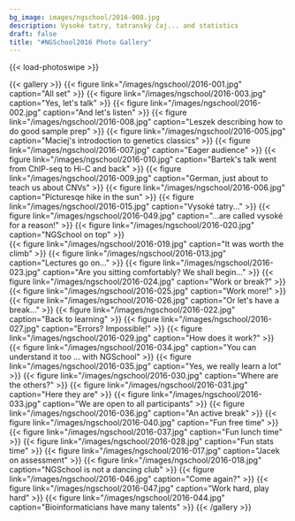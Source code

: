 ```yaml
---
bg_image: images/ngschool/2016-008.jpg
description: Vysoké tatry, tatranský čaj... and statistics 
draft: false
title: "#NGSchool2016 Photo Gallery"
---
```


{{< load-photoswipe >}}

{{< gallery >}}
  {{< figure link="/images/ngschool/2016-001.jpg"  caption="All set" >}}
  {{< figure link="/images/ngschool/2016-003.jpg"  caption="Yes, let's talk" >}}
  {{< figure link="/images/ngschool/2016-002.jpg"  caption="And let's listen" >}}
  {{< figure link="/images/ngschool/2016-008.jpg"  caption="Leszek describing how to do good sample prep" >}}
  {{< figure link="/images/ngschool/2016-005.jpg"  caption="Maciej's introdoction to genetics classics" >}}
  {{< figure link="/images/ngschool/2016-007.jpg"  caption="Eager audience" >}}
  {{< figure link="/images/ngschool/2016-010.jpg"  caption="Bartek's talk went from ChIP-seq to Hi-C and back" >}}
  {{< figure link="/images/ngschool/2016-009.jpg"  caption="German, just about to teach us about CNVs" >}}
  {{< figure link="/images/ngschool/2016-006.jpg"  caption="Picturesqe hike in the sun" >}}
  {{< figure link="/images/ngschool/2016-015.jpg"  caption="Vysoké tatry..." >}}
  {{< figure link="/images/ngschool/2016-049.jpg"  caption="...are called vysoké for a reason!" >}}
  {{< figure link="/images/ngschool/2016-020.jpg"  caption="NGSchool on top" >}}  
  {{< figure link="/images/ngschool/2016-019.jpg"  caption="It was worth the climb" >}} 
  {{< figure link="/images/ngschool/2016-013.jpg"  caption="Lectures go on..." >}}
  {{< figure link="/images/ngschool/2016-023.jpg"  caption="Are you sitting comfortably? We shall begin..." >}}
  {{< figure link="/images/ngschool/2016-024.jpg"  caption="Work or break?" >}}
  {{< figure link="/images/ngschool/2016-025.jpg"  caption="Work more!" >}}
  {{< figure link="/images/ngschool/2016-026.jpg"  caption="Or let's have a break..." >}}
  {{< figure link="/images/ngschool/2016-022.jpg"  caption="Back to learning" >}}
  {{< figure link="/images/ngschool/2016-027.jpg"  caption="Errors? Impossible!" >}}
  {{< figure link="/images/ngschool/2016-029.jpg"  caption="How does it work?" >}}
  {{< figure link="/images/ngschool/2016-034.jpg"  caption="You can understand it too ... with NGSchool" >}}
  {{< figure link="/images/ngschool/2016-035.jpg"  caption="Yes, we really learn a lot" >}}
  {{< figure link="/images/ngschool/2016-030.jpg"  caption="Where are the others?" >}}
  {{< figure link="/images/ngschool/2016-031.jpg"  caption="Here they are" >}}
  {{< figure link="/images/ngschool/2016-033.jpg"  caption="We are open to all participants" >}}
  {{< figure link="/images/ngschool/2016-036.jpg"  caption="An active break" >}}
  {{< figure link="/images/ngschool/2016-040.jpg"  caption="Fun free time" >}}
  {{< figure link="/images/ngschool/2016-037.jpg"  caption="Fun lunch time" >}}
  {{< figure link="/images/ngschool/2016-028.jpg"  caption="Fun stats time" >}}
  {{< figure link="/images/ngschool/2016-017.jpg"  caption="Jacek on assessment" >}}
  {{< figure link="/images/ngschool/2016-018.jpg"  caption="NGSchool is not a dancing club" >}}
  {{< figure link="/images/ngschool/2016-046.jpg"  caption="Come again?" >}}
  {{< figure link="/images/ngschool/2016-047.jpg"  caption="Work hard, play hard" >}}
  {{< figure link="/images/ngschool/2016-044.jpg"  caption="Bioinformaticians have many talents" >}}
{{< /gallery >}}
